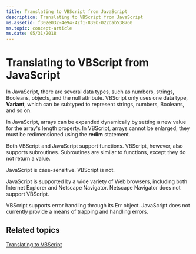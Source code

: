 ```yaml
---
title: Translating to VBScript from JavaScript
description: Translating to VBScript from JavaScript
ms.assetid: f302e032-4e94-42f1-839b-022dab538760
ms.topic: concept-article
ms.date: 05/31/2018
---
```


# Translating to VBScript from JavaScript

In JavaScript, there are several data types, such as numbers, strings, Booleans, objects, and the null attribute. VBScript only uses one data type, **Variant**, which can be subtyped to represent strings, numbers, Booleans, and so on.

In JavaScript, arrays can be expanded dynamically by setting a new value for the array's length property. In VBScript, arrays cannot be enlarged; they must be redimensioned using the **redim** statement.

Both VBScript and JavaScript support functions. VBScript, however, also supports subroutines. Subroutines are similar to functions, except they do not return a value.

JavaScript is case-sensitive. VBScript is not.

JavaScript is supported by a wide variety of Web browsers, including both Internet Explorer and Netscape Navigator. Netscape Navigator does not support VBScript.

VBScript supports error handling through its Err object. JavaScript does not currently provide a means of trapping and handling errors.

## Related topics

<dl> <dt>

[Translating to VBScript](translating-to-vbscript.md)
</dt> </dl>

 

 




